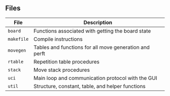 ## Files

| File | Description |
| --- | --- |
| `board` | Functions associated with getting the board state |
| `makefile` | Compile instructions |
| `movegen` | Tables and functions for all move generation and perft |
| `rtable` | Repetition table procedures |
| `stack` | Move stack procedures |
| `uci` | Main loop and communication protocol with the GUI |
| `util` | Structure, constant, table, and helper functions |
